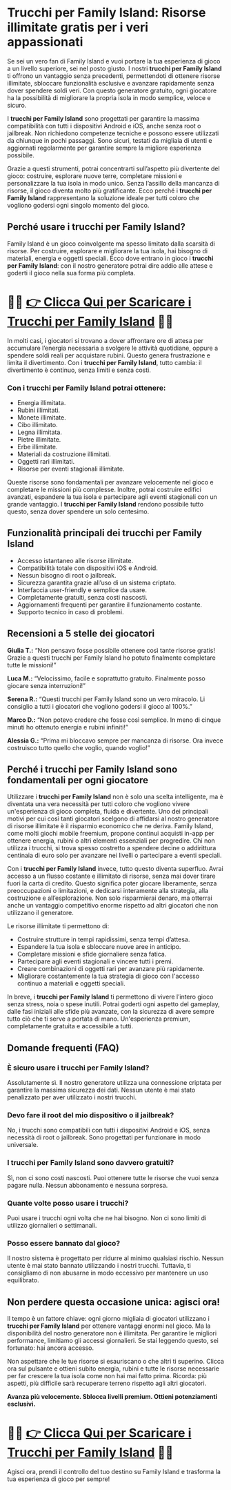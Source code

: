 <h1>Trucchi per Family Island: Risorse illimitate gratis per i veri appassionati</h1>

<p>Se sei un vero fan di Family Island e vuoi portare la tua esperienza di gioco a un livello superiore, sei nel posto giusto. I nostri <strong>trucchi per Family Island</strong> ti offrono un vantaggio senza precedenti, permettendoti di ottenere risorse illimitate, sbloccare funzionalità esclusive e avanzare rapidamente senza dover spendere soldi veri. Con questo generatore gratuito, ogni giocatore ha la possibilità di migliorare la propria isola in modo semplice, veloce e sicuro.</p>

<p>I <strong>trucchi per Family Island</strong> sono progettati per garantire la massima compatibilità con tutti i dispositivi Android e iOS, anche senza root o jailbreak. Non richiedono competenze tecniche e possono essere utilizzati da chiunque in pochi passaggi. Sono sicuri, testati da migliaia di utenti e aggiornati regolarmente per garantire sempre la migliore esperienza possibile.</p>

<p>Grazie a questi strumenti, potrai concentrarti sull’aspetto più divertente del gioco: costruire, esplorare nuove terre, completare missioni e personalizzare la tua isola in modo unico. Senza l’assillo della mancanza di risorse, il gioco diventa molto più gratificante. Ecco perché i <strong>trucchi per Family Island</strong> rappresentano la soluzione ideale per tutti coloro che vogliono godersi ogni singolo momento del gioco.</p>

<h2>Perché usare i trucchi per Family Island?</h2>

<p>Family Island è un gioco coinvolgente ma spesso limitato dalla scarsità di risorse. Per costruire, esplorare e migliorare la tua isola, hai bisogno di materiali, energia e oggetti speciali. Ecco dove entrano in gioco i <strong>trucchi per Family Island</strong>: con il nostro generatore potrai dire addio alle attese e goderti il gioco nella sua forma più completa.</p>

# 🔴🔴 **[👉 Clicca Qui per Scaricare i Trucchi per Family Island](https://tinyurl.com/GiocoDaTasca)** 🔴🔴

<p>In molti casi, i giocatori si trovano a dover affrontare ore di attesa per accumulare l’energia necessaria a svolgere le attività quotidiane, oppure a spendere soldi reali per acquistare rubini. Questo genera frustrazione e limita il divertimento. Con i <strong>trucchi per Family Island</strong>, tutto cambia: il divertimento è continuo, senza limiti e senza costi.</p>

<h3>Con i trucchi per Family Island potrai ottenere:</h3>
<ul>
  <li>Energia illimitata.</li>
  <li>Rubini illimitati.</li>
  <li>Monete illimitate.</li>
  <li>Cibo illimitato.</li>
  <li>Legna illimitata.</li>
  <li>Pietre illimitate.</li>
  <li>Erbe illimitate.</li>
  <li>Materiali da costruzione illimitati.</li>
  <li>Oggetti rari illimitati.</li>
  <li>Risorse per eventi stagionali illimitate.</li>
</ul>

<p>Queste risorse sono fondamentali per avanzare velocemente nel gioco e completare le missioni più complesse. Inoltre, potrai costruire edifici avanzati, espandere la tua isola e partecipare agli eventi stagionali con un grande vantaggio. I <strong>trucchi per Family Island</strong> rendono possibile tutto questo, senza dover spendere un solo centesimo.</p>

<h2>Funzionalità principali dei trucchi per Family Island</h2>
<ul>
  <li>Accesso istantaneo alle risorse illimitate.</li>
  <li>Compatibilità totale con dispositivi iOS e Android.</li>
  <li>Nessun bisogno di root o jailbreak.</li>
  <li>Sicurezza garantita grazie all’uso di un sistema criptato.</li>
  <li>Interfaccia user-friendly e semplice da usare.</li>
  <li>Completamente gratuiti, senza costi nascosti.</li>
  <li>Aggiornamenti frequenti per garantire il funzionamento costante.</li>
  <li>Supporto tecnico in caso di problemi.</li>
</ul>

<h2>Recensioni a 5 stelle dei giocatori</h2>
<p><strong>Giulia T.:</strong> “Non pensavo fosse possibile ottenere così tante risorse gratis! Grazie a questi trucchi per Family Island ho potuto finalmente completare tutte le missioni!”</p>
<p><strong>Luca M.:</strong> “Velocissimo, facile e soprattutto gratuito. Finalmente posso giocare senza interruzioni!”</p>
<p><strong>Serena R.:</strong> “Questi trucchi per Family Island sono un vero miracolo. Li consiglio a tutti i giocatori che vogliono godersi il gioco al 100%.”</p>
<p><strong>Marco D.:</strong> “Non potevo credere che fosse così semplice. In meno di cinque minuti ho ottenuto energia e rubini infiniti!”</p>
<p><strong>Alessia G.:</strong> “Prima mi bloccavo sempre per mancanza di risorse. Ora invece costruisco tutto quello che voglio, quando voglio!”</p>

<h2>Perché i trucchi per Family Island sono fondamentali per ogni giocatore</h2>

<p>Utilizzare i <strong>trucchi per Family Island</strong> non è solo una scelta intelligente, ma è diventata una vera necessità per tutti coloro che vogliono vivere un'esperienza di gioco completa, fluida e divertente. Uno dei principali motivi per cui così tanti giocatori scelgono di affidarsi al nostro generatore di risorse illimitate è il risparmio economico che ne deriva. Family Island, come molti giochi mobile freemium, propone continui acquisti in-app per ottenere energia, rubini o altri elementi essenziali per progredire. Chi non utilizza i trucchi, si trova spesso costretto a spendere decine o addirittura centinaia di euro solo per avanzare nei livelli o partecipare a eventi speciali.</p>

<p>Con i <strong>trucchi per Family Island</strong> invece, tutto questo diventa superfluo. Avrai accesso a un flusso costante e illimitato di risorse, senza mai dover tirare fuori la carta di credito. Questo significa poter giocare liberamente, senza preoccupazioni o limitazioni, e dedicarsi interamente alla strategia, alla costruzione e all’esplorazione. Non solo risparmierai denaro, ma otterrai anche un vantaggio competitivo enorme rispetto ad altri giocatori che non utilizzano il generatore.</p>

<p>Le risorse illimitate ti permettono di:</p>
<ul>
  <li>Costruire strutture in tempi rapidissimi, senza tempi d’attesa.</li>
  <li>Espandere la tua isola e sbloccare nuove aree in anticipo.</li>
  <li>Completare missioni e sfide giornaliere senza fatica.</li>
  <li>Partecipare agli eventi stagionali e vincere tutti i premi.</li>
  <li>Creare combinazioni di oggetti rari per avanzare più rapidamente.</li>
  <li>Migliorare costantemente la tua strategia di gioco con l'accesso continuo a materiali e oggetti speciali.</li>
</ul>

<p>In breve, i <strong>trucchi per Family Island</strong> ti permettono di vivere l’intero gioco senza stress, noia o spese inutili. Potrai goderti ogni aspetto del gameplay, dalle fasi iniziali alle sfide più avanzate, con la sicurezza di avere sempre tutto ciò che ti serve a portata di mano. Un'esperienza premium, completamente gratuita e accessibile a tutti.</p>

<h2>Domande frequenti (FAQ)</h2>

<h3>È sicuro usare i trucchi per Family Island?</h3>
<p>Assolutamente sì. Il nostro generatore utilizza una connessione criptata per garantire la massima sicurezza dei dati. Nessun utente è mai stato penalizzato per aver utilizzato i nostri trucchi.</p>

<h3>Devo fare il root del mio dispositivo o il jailbreak?</h3>
<p>No, i trucchi sono compatibili con tutti i dispositivi Android e iOS, senza necessità di root o jailbreak. Sono progettati per funzionare in modo universale.</p>

<h3>I trucchi per Family Island sono davvero gratuiti?</h3>
<p>Sì, non ci sono costi nascosti. Puoi ottenere tutte le risorse che vuoi senza pagare nulla. Nessun abbonamento e nessuna sorpresa.</p>

<h3>Quante volte posso usare i trucchi?</h3>
<p>Puoi usare i trucchi ogni volta che ne hai bisogno. Non ci sono limiti di utilizzo giornalieri o settimanali.</p>

<h3>Posso essere bannato dal gioco?</h3>
<p>Il nostro sistema è progettato per ridurre al minimo qualsiasi rischio. Nessun utente è mai stato bannato utilizzando i nostri trucchi. Tuttavia, ti consigliamo di non abusarne in modo eccessivo per mantenere un uso equilibrato.</p>

<h2>Non perdere questa occasione unica: agisci ora!</h2>
<p>Il tempo è un fattore chiave: ogni giorno migliaia di giocatori utilizzano i <strong>trucchi per Family Island</strong> per ottenere vantaggi enormi nel gioco. Ma la disponibilità del nostro generatore non è illimitata. Per garantire le migliori performance, limitiamo gli accessi giornalieri. Se stai leggendo questo, sei fortunato: hai ancora accesso.</p>

<p>Non aspettare che le tue risorse si esauriscano o che altri ti superino. Clicca ora sul pulsante e ottieni subito energia, rubini e tutte le risorse necessarie per far crescere la tua isola come non hai mai fatto prima. Ricorda: più aspetti, più difficile sarà recuperare terreno rispetto agli altri giocatori.</p>

<p><strong>Avanza più velocemente. Sblocca livelli premium. Ottieni potenziamenti esclusivi.</strong></p>

# 🔴🔴 **[👉 Clicca Qui per Scaricare i Trucchi per Family Island](https://tinyurl.com/GiocoDaTasca)** 🔴🔴

<p>Agisci ora, prendi il controllo del tuo destino su Family Island e trasforma la tua esperienza di gioco per sempre!</p>
